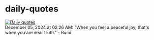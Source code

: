 # daily-quotes
[![Daily quotes](https://github.com/ceepu8/daily-quotes/actions/workflows/daily-quote.yml/badge.svg)](https://github.com/ceepu8/daily-quotes/actions/workflows/daily-quote.yml)<br/>
December 05, 2024 at 02:26 AM: "When you feel a peaceful joy, that's when you are near truth." - Rumi
